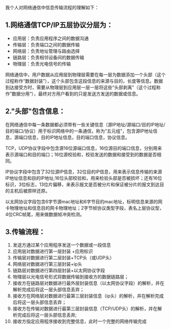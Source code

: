 我个人对网络通信中信息传输流程的理解如下：

## 1.网络通信TCP/IP五层协议分层为：

- 应用层：负责应用程序之间的数据沟通
- 传输层：负责端口之间的数据传输
- 网络层：负责地址管理与路由选择
- 链路层：负责相邻设备间的数据传输
- 物理层：负责光电信号的传输

网络通信中，用户数据从应用层到物理层需要在每一层为数据添加一个头部（这个过程称作“数据封装”），这个头部包含这段信息的来源与目的，长度等信息。数据到达接受方时，需要从物理层到应用层一层一层将这些“头部剥离”（这个过程称作”数据分用“），最终对方用户看到的只是发送方发送的数据或信息。

## 2."头部"包含信息：

在网络通信中每一条数据都必须带有一些关键信息（源IP地址/源端口/目的IP地址/目的端口/协议）用于标识网络中的一条通信，称为“五元组”，包含源IP地址信息，源端口信息，目的IP地址信息，目的端口信息，协议信息。

TCP，UDP协议字段中包含源16位源端口信息，16位源目的端口信息，分别用来表示源端口和目的端口；16位源校验和，校验发送的数据和接受到的数据是否相同。

IP协议字段中包含了32位源IP信息，32位目的IP信息，用来表示信息传输的来源IP地址信息和目的IP地址;16位头部校验和，用来检验头部是否被损坏；还有16位标识，3位标志，13位片偏移，来表示报文是否被分片和保证被分片的报文到达目的主机后被原样还原。

以太网协议字段包含6字节源mac地址和6字节目的mac地址，标明信息来源的网卡物理地址和信息目的网卡物理地址；2字节帧协议类型字段，表名上层协议型，4位CRC帧尾，用来做数据帧冲突检测。

## 3.传输流程：

1. 发送方通过某个应用程序发送一个数据或一段信息
2. 应用层对数据进行第一层封装 +应用标识
3. 传输层对数据进行第二层封装+TCP头（或UDP头）
4. 网络层对数据进行第三层封装+ip头
5. 链路层对数据进行第四层封装+以太网协议字段
6. 物理层以光电信号形式将数据传输到接收方的数据链路层；
7. 接收方在链路层对数据进行最外层封装信息（以太网协议字段）的解析，并在解析完成后将这一层头部信息丢弃；
8. 接收方在网络层对数据进行最第三层封装信息（ip头）的解析，并在解析完成后将这一层头部信息丢弃；
9. 接收方在传输对数据进行最第三层封装信息（TCP/UDP头）的解析，并在解析完成后将这一层头部信息丢弃;
10. 接收方指定应用程序接收到完整信息，此时一个完整的网络传输完成



